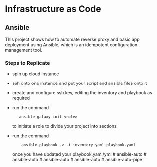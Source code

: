 # Infrastructure as Code

## Ansible

This project shows how to automate reverse proxy and basic app deployment using Ansible, which is an idempotent configuration management tool.

### Steps to Replicate

- spin up cloud instance

- ssh onto one instance and put your script and ansible files onto it

- create and configure ssh key, editing the inventory and playbook as required

- run the command 

   ```
      ansible-galaxy init <role>
   ```
   to initiate a role to divide your project into sections

- run the command

    ```
        ansible-playbook -v -i inventory.yaml playbook.yaml
    
    ``` 
    once you have updated your playbook.yaml/yml
#   a n s i b l e - a u t o  
 #   a n s i b l e - a u t o  
 #   a n s i b l e - a u t o  
 #   a n s i b l e - a u t o  
 #   a n s i b l e - a u t o - p i p e  
 